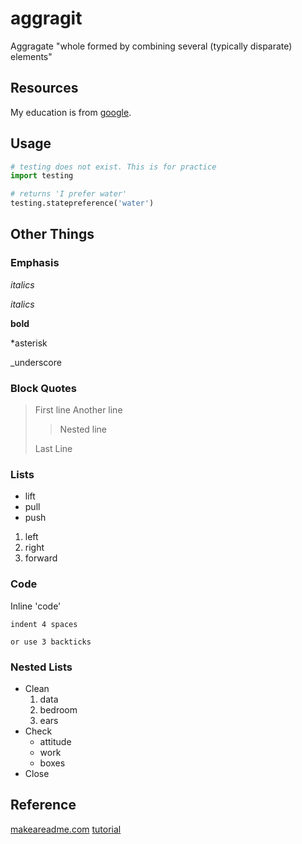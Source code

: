 # aggragit
Aggragate "whole formed by combining several (typically disparate) elements" 

## Resources

My education is from [google](https://www.google.com/).

## Usage
```python
# testing does not exist. This is for practice
import testing

# returns 'I prefer water'
testing.statepreference('water')
```
## Other Things
### Emphasis
*italics* 

_italics_

**bold**

\*asterisk

\_underscore

### Block Quotes
> First line
> Another line
> 
>> Nested line
>> 
> Last Line

### Lists
* lift
* pull
* push

1. left
2. right
3. forward

### Code
Inline 'code'

    indent 4 spaces
    

``` 
or use 3 backticks
```
### Nested Lists
* Clean
    1. data
    2. bedroom
    3. ears
* Check
  - attitude
  - work
  - boxes
* Close
 
## Reference

[makeareadme.com](https://www.makeareadme.com/)
[tutorial](https://commonmark.org/help/tutorial/)

